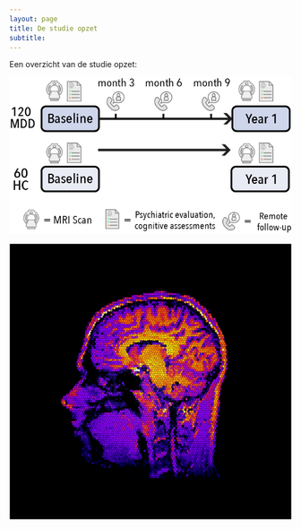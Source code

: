 ```yaml
---
layout: page
title: De studie opzet
subtitle:
---
```


Een overzicht van de studie opzet:

![test](img/neurotrend_studydesign.png)

<div>
	<img src="img/profielfoto.png" />
</div>